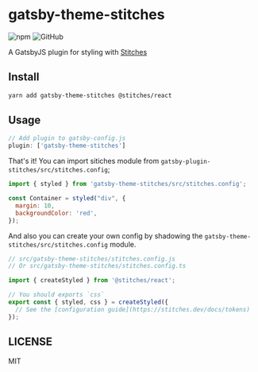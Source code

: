 # gatsby-theme-stitches

![npm](https://img.shields.io/npm/v/gatsby-theme-stitches)
![GitHub](https://img.shields.io/github/license/cometkim/gatsby-theme-stitches)

A GatsbyJS plugin for styling with [Stitches](https://stitches.dev/)

## Install

```bash
yarn add gatsby-theme-stitches @stitches/react
```

## Usage

```js
// Add plugin to gatsby-config.js
plugin: ['gatsby-theme-stitches']
```

That's it! You can import sitiches module from `gatsby-plugin-stitches/src/stitches.config`;

```js
import { styled } from 'gatsby-theme-stitches/src/stitches.config';

const Container = styled("div", {
  margin: 10,
  backgroundColor: 'red',
});
```

And also you can create your own config by shadowing the `gatsby-theme-stitches/src/stitches.config` module.

```js
// src/gatsby-theme-stitches/stitches.config.js
// Or src/gatsby-theme-stitches/stitches.config.ts

import { createStyled } from '@stitches/react';

// You should exports `css`
export const { styled, css } = createStyled({
  // See the [configuration guide](https://stitches.dev/docs/tokens)
});
```

## LICENSE

MIT
